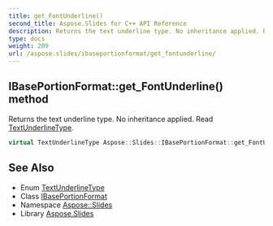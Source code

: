 ```yaml
---
title: get_FontUnderline()
second_title: Aspose.Slides for C++ API Reference
description: Returns the text underline type. No inheritance applied. Read TextUnderlineType.
type: docs
weight: 209
url: /aspose.slides/ibaseportionformat/get_fontunderline/
---
```

## IBasePortionFormat::get_FontUnderline() method


Returns the text underline type. No inheritance applied. Read [TextUnderlineType](../../textunderlinetype/).

```cpp
virtual TextUnderlineType Aspose::Slides::IBasePortionFormat::get_FontUnderline()=0
```

## See Also

* Enum [TextUnderlineType](../../textunderlinetype/)
* Class [IBasePortionFormat](../)
* Namespace [Aspose::Slides](../../)
* Library [Aspose.Slides](../../../)